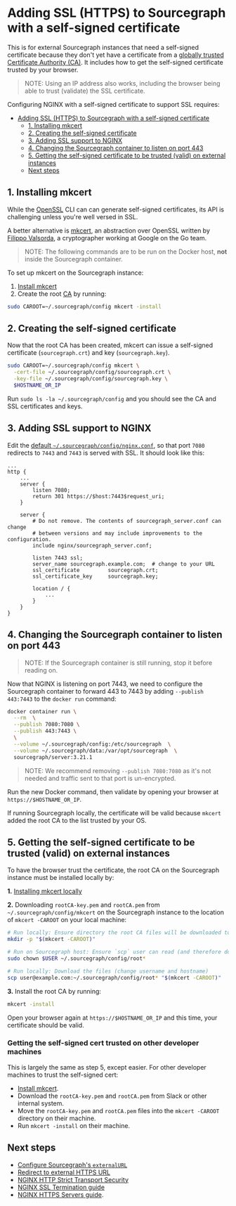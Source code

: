 # Adding SSL (HTTPS) to Sourcegraph with a self-signed certificate

This is for external Sourcegraph instances that need a self-signed certificate because they don't yet have a certificate from a [globally trusted Certificate Authority (CA)](https://en.wikipedia.org/wiki/Certificate_authority#Providers). It includes how to get the self-signed certificate trusted by your browser.

> NOTE: Using an IP address also works, including the browser being able to trust (validate) the SSL certificate.

Configuring NGINX with a self-signed certificate to support SSL requires:

- [Adding SSL (HTTPS) to Sourcegraph with a self-signed certificate](#adding-ssl-https-to-sourcegraph-with-a-self-signed-certificate)
  - [1. Installing mkcert](#1-installing-mkcert)
  - [2. Creating the self-signed certificate](#2-creating-the-self-signed-certificate)
  - [3. Adding SSL support to NGINX](#3-adding-ssl-support-to-nginx)
  - [4. Changing the Sourcegraph container to listen on port 443](#4-changing-the-sourcegraph-container-to-listen-on-port-443)
  - [5. Getting the self-signed certificate to be trusted (valid) on external instances](#5-getting-the-self-signed-certificate-to-be-trusted-valid-on-external-instances)
  - [Next steps](#next-steps)

## 1. Installing mkcert

While the [OpenSSL](https://wiki.openssl.org/index.php/Command_Line_Utilities) CLI can can generate self-signed certificates, its API is challenging unless you're well versed in SSL.

A better alternative is [mkcert](https://github.com/FiloSottile/mkcert#mkcert), an abstraction over OpenSSL written by [Filippo Valsorda](https://github.com/FiloSottile), a cryptographer working at Google on the Go team.

> NOTE: The following commands are to be run on the Docker host, **not** inside the Sourcegraph container.

To set up mkcert on the Sourcegraph instance:

1. [Install mkcert](https://github.com/FiloSottile/mkcert#installation)
1. Create the root [CA](https://en.wikipedia.org/wiki/Certificate_authority) by running:

```bash
sudo CAROOT=~/.sourcegraph/config mkcert -install
```

## 2. Creating the self-signed certificate

Now that the root CA has been created, mkcert can issue a self-signed certificate (`sourcegraph.crt`) and key (`sourcegraph.key`).

```bash
sudo CAROOT=~/.sourcegraph/config mkcert \
  -cert-file ~/.sourcegraph/config/sourcegraph.crt \
  -key-file ~/.sourcegraph/config/sourcegraph.key \
  $HOSTNAME_OR_IP
```

Run `sudo ls -la ~/.sourcegraph/config` and you should see the CA and SSL certificates and keys.

## 3. Adding SSL support to NGINX

Edit the [default
`~/.sourcegraph/config/nginx.conf`](https://github.com/sourcegraph/sourcegraph/blob/main/cmd/server/shared/assets/nginx.conf),
so that port `7080` redirects to `7443` and `7443` is served with SSL. It should look like this:

```nginx
...
http {
    ...
    server {
        listen 7080;
        return 301 https://$host:7443$request_uri;
    }

    server {
        # Do not remove. The contents of sourcegraph_server.conf can change
        # between versions and may include improvements to the configuration.
        include nginx/sourcegraph_server.conf;

        listen 7443 ssl;
        server_name sourcegraph.example.com;  # change to your URL
        ssl_certificate         sourcegraph.crt;
        ssl_certificate_key     sourcegraph.key;

        location / {
            ...
        }
    }
}
```

## 4. Changing the Sourcegraph container to listen on port 443

> NOTE: If the Sourcegraph container is still running, stop it before reading on.

Now that NGINX is listening on port 7443, we need to configure the Sourcegraph container to forward
443 to 7443 by adding `--publish 443:7443` to the `docker run` command:

```bash
docker container run \
  --rm  \
  --publish 7080:7080 \
  --publish 443:7443 \
  \
  --volume ~/.sourcegraph/config:/etc/sourcegraph  \
  --volume ~/.sourcegraph/data:/var/opt/sourcegraph  \
  sourcegraph/server:3.21.1
```

> NOTE: We recommend removing `--publish 7080:7080` as it's not needed and traffic sent to that port is un-encrypted.

Run the new Docker command, then validate by opening your browser at `https://$HOSTNAME_OR_IP`.

If running Sourcegraph locally, the certificate will be valid because `mkcert` added the root CA to the list trusted by your OS.

## 5. Getting the self-signed certificate to be trusted (valid) on external instances

To have the browser trust the certificate, the root CA on the Sourcegraph instance must be installed locally by:

**1.** [Installing mkcert locally](https://github.com/FiloSottile/mkcert#installation)

**2.** Downloading `rootCA-key.pem` and `rootCA.pem` from `~/.sourcegraph/config/mkcert` on the Sourcegraph instance to the location of `mkcert -CAROOT` on your local machine:

```bash
# Run locally: Ensure directory the root CA files will be downloaded to exists
mkdir -p "$(mkcert -CAROOT)"
```

```bash
# Run on Sourcegraph host: Ensure `scp` user can read (and therefore download) the root CA files
sudo chown $USER ~/.sourcegraph/config/root*
```

```bash
# Run locally: Download the files (change username and hostname)
scp user@example.com:~/.sourcegraph/config/root* "$(mkcert -CAROOT)"
```

**3.** Install the root CA by running:

```bash
mkcert -install
```

Open your browser again at `https://$HOSTNAME_OR_IP` and this time, your certificate should be valid.

### Getting the self-signed cert trusted on other developer machines

This is largely the same as step 5, except easier. For other developer machines to trust the self-signed cert:

- [Install mkcert](https://github.com/FiloSottile/mkcert#installation).
- Download the `rootCA-key.pem` and `rootCA.pem` from Slack or other internal system.
- Move the `rootCA-key.pem` and `rootCA.pem` files into the `mkcert -CAROOT` directory on their machine.
- Run `mkcert -install` on their machine.

## Next steps

- [Configure Sourcegraph's `externalURL`](config/site_config.md)
- [Redirect to external HTTPS URL](http_https_configuration.md#redirect-to-external-https-url)
- [NGINX HTTP Strict Transport Security](http_https_configuration.md#redirect-to-external-https-url)
- [NGINX SSL Termination guide](https://docs.nginx.com/nginx/admin-guide/security-controls/terminating-ssl-http/)
- [NGINX HTTPS Servers guide](https://nginx.org/en/docs/http/configuring_https_servers.html).
